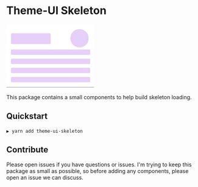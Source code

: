 # Theme-UI Skeleton

<img src=".github/skeleton.gif" alt="Theme UI Skeleton">

This package contains a small components to help build skeleton loading.

## Quickstart

```shell
▶ yarn add theme-ui-skeleton
```

## Contribute

Please open issues if you have questions or issues. I'm trying to keep this
package as small as possible, so before adding any components, please open an
issue we can discuss.
